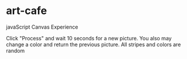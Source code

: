 # art-cafe
javaScript Canvas Experience

Click "Process" and wait 10 seconds for a new picture.
 You also may change a color and return the previous picture.
 All stripes and colors are random
